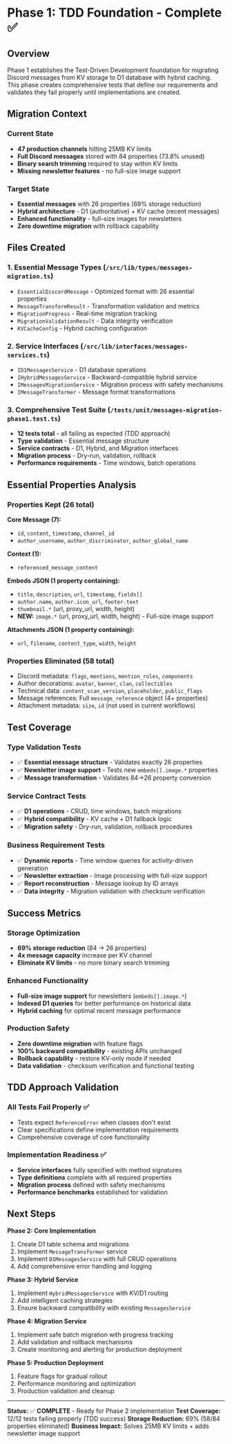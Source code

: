 # Phase 1: TDD Foundation - Complete ✅

## Overview

Phase 1 establishes the Test-Driven Development foundation for migrating Discord messages from KV storage to D1 database with hybrid caching. This phase creates comprehensive tests that define our requirements and validates they fail properly until implementations are created.

## Migration Context

### **Current State**
- **47 production channels** hitting 25MB KV limits
- **Full Discord messages** stored with 84 properties (73.8% unused)
- **Binary search trimming** required to stay within KV limits
- **Missing newsletter features** - no full-size image support

### **Target State**  
- **Essential messages** with 26 properties (69% storage reduction)
- **Hybrid architecture** - D1 (authoritative) + KV cache (recent messages)
- **Enhanced functionality** - full-size images for newsletters
- **Zero downtime migration** with rollback capability

## Files Created

### 1. **Essential Message Types** (`/src/lib/types/messages-migration.ts`)
- `EssentialDiscordMessage` - Optimized format with 26 essential properties
- `MessageTransformResult` - Transformation validation and metrics
- `MigrationProgress` - Real-time migration tracking
- `MigrationValidationResult` - Data integrity verification
- `KVCacheConfig` - Hybrid caching configuration

### 2. **Service Interfaces** (`/src/lib/interfaces/messages-services.ts`)
- `ID1MessagesService` - D1 database operations
- `IHybridMessagesService` - Backward-compatible hybrid service
- `IMessagesMigrationService` - Migration process with safety mechanisms  
- `IMessageTransformer` - Message format transformations

### 3. **Comprehensive Test Suite** (`/tests/unit/messages-migration-phase1.test.ts`)
- **12 tests total** - all failing as expected (TDD approach)
- **Type validation** - Essential message structure
- **Service contracts** - D1, Hybrid, and Migration interfaces
- **Migration process** - Dry-run, validation, rollback
- **Performance requirements** - Time windows, batch operations

## Essential Properties Analysis

### **Properties Kept (26 total)**

**Core Message (7):**
- `id`, `content`, `timestamp`, `channel_id`
- `author_username`, `author_discriminator`, `author_global_name`

**Context (1):**
- `referenced_message_content`

**Embeds JSON (1 property containing):**
- `title`, `description`, `url`, `timestamp`, `fields[]`
- `author.name`, `author.icon_url`, `footer.text`
- `thumbnail.*` (url, proxy_url, width, height)
- **NEW:** `image.*` (url, proxy_url, width, height) - Full-size image support

**Attachments JSON (1 property containing):**
- `url`, `filename`, `content_type`, `width`, `height`

### **Properties Eliminated (58 total)**
- Discord metadata: `flags`, `mentions`, `mention_roles`, `components`
- Author decorations: `avatar`, `banner`, `clan`, `collectibles`
- Technical data: `content_scan_version`, `placeholder`, `public_flags`
- Message references: Full `message_reference` object (4+ properties)
- Attachment metadata: `size`, `id` (not used in current workflows)

## Test Coverage

### **Type Validation Tests**
- ✅ **Essential message structure** - Validates exactly 26 properties
- ✅ **Newsletter image support** - Tests new `embeds[].image.*` properties
- ✅ **Message transformation** - Validates 84→26 property conversion

### **Service Contract Tests**
- ✅ **D1 operations** - CRUD, time windows, batch migrations
- ✅ **Hybrid compatibility** - KV cache + D1 fallback logic
- ✅ **Migration safety** - Dry-run, validation, rollback procedures

### **Business Requirement Tests**
- ✅ **Dynamic reports** - Time window queries for activity-driven generation
- ✅ **Newsletter extraction** - Image processing with full-size support
- ✅ **Report reconstruction** - Message lookup by ID arrays
- ✅ **Data integrity** - Migration validation with checksum verification

## Success Metrics

### **Storage Optimization**
- **69% storage reduction** (84 → 26 properties)
- **4x message capacity** increase per KV channel
- **Eliminate KV limits** - no more binary search trimming

### **Enhanced Functionality**
- **Full-size image support** for newsletters (`embeds[].image.*`)
- **Indexed D1 queries** for better performance on historical data
- **Hybrid caching** for optimal recent message performance

### **Production Safety**
- **Zero downtime migration** with feature flags
- **100% backward compatibility** - existing APIs unchanged
- **Rollback capability** - restore KV-only mode if needed
- **Data validation** - checksum verification and functional testing

## TDD Approach Validation

### **All Tests Fail Properly** ✅
- Tests expect `ReferenceError` when classes don't exist
- Clear specifications define implementation requirements
- Comprehensive coverage of core functionality

### **Implementation Readiness** ✅
- **Service interfaces** fully specified with method signatures
- **Type definitions** complete with all required properties
- **Migration process** defined with safety mechanisms
- **Performance benchmarks** established for validation

## Next Steps

**Phase 2: Core Implementation**
1. Create D1 table schema and migrations
2. Implement `MessageTransformer` service
3. Implement `D1MessagesService` with full CRUD operations
4. Add comprehensive error handling and logging

**Phase 3: Hybrid Service**  
1. Implement `HybridMessagesService` with KV/D1 routing
2. Add intelligent caching strategies
3. Ensure backward compatibility with existing `MessagesService`

**Phase 4: Migration Service**
1. Implement safe batch migration with progress tracking
2. Add validation and rollback mechanisms  
3. Create monitoring and alerting for production deployment

**Phase 5: Production Deployment**
1. Feature flags for gradual rollout
2. Performance monitoring and optimization
3. Production validation and cleanup

---

**Status:** ✅ **COMPLETE** - Ready for Phase 2 implementation
**Test Coverage:** 12/12 tests failing properly (TDD success)
**Storage Reduction:** 69% (58/84 properties eliminated)
**Business Impact:** Solves 25MB KV limits + adds newsletter image support